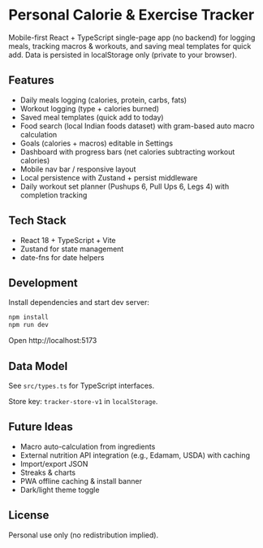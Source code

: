 # Personal Calorie & Exercise Tracker

Mobile-first React + TypeScript single-page app (no backend) for logging meals, tracking macros & workouts, and saving meal templates for quick add. Data is persisted in localStorage only (private to your browser).

## Features
- Daily meals logging (calories, protein, carbs, fats)
- Workout logging (type + calories burned)
- Saved meal templates (quick add to today)
- Food search (local Indian foods dataset) with gram-based auto macro calculation
- Goals (calories + macros) editable in Settings
- Dashboard with progress bars (net calories subtracting workout calories)
- Mobile nav bar / responsive layout
- Local persistence with Zustand + persist middleware
 - Daily workout set planner (Pushups 6, Pull Ups 6, Legs 4) with completion tracking

## Tech Stack
- React 18 + TypeScript + Vite
- Zustand for state management
- date-fns for date helpers

## Development
Install dependencies and start dev server:

```bash
npm install
npm run dev
```

Open http://localhost:5173

## Data Model
See `src/types.ts` for TypeScript interfaces.

Store key: `tracker-store-v1` in `localStorage`.

## Future Ideas
- Macro auto-calculation from ingredients
- External nutrition API integration (e.g., Edamam, USDA) with caching
- Import/export JSON
- Streaks & charts
- PWA offline caching & install banner
- Dark/light theme toggle

## License
Personal use only (no redistribution implied).
